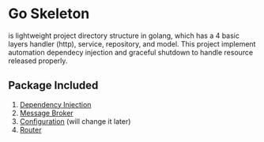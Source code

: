 # Go Skeleton

is lightweight project directory structure in golang, which has a 4 basic layers handler (http), service, repository, and model. This project implement automation dependecy injection and graceful shutdown to handle resource released properly.

## Package Included
1. [Dependency Injection](https://godoc.org/github.com/facebookgo/inject)
2. [Message Broker](https://github.com/nsqio/go-nsq)
3. [Configuration](https://github.com/spf13/viper) (will change it later)
4. [Router](https://github.com/gorilla/mux)